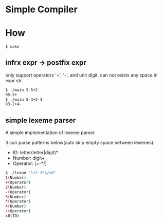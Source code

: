 # Simple Compiler


# How

```bash
$ make
```

## infrx expr -> postfix expr

only support operators '+', '-', and unit digit. can not exists any space in expr str.

```bash
$ ./main 9-5+2
95-2+
$ ./main 8-3+2-4
83-2+4-
```

## simple lexeme parser

A simple implementation of lexeme parser.

It can parse patterns below(auto skip empty space between lexemes):

- ID: letter(letter|digit)*
- Number: digit+
- Operator: [+-*/]

```bash
$ ./lexan "1+2-3*4/x0"
1(Number)
+(Operator)
2(Number)
-(Operator)
3(Number)
*(Operator)
4(Number)
/(Operator)
x0(ID)
```



